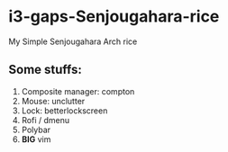 # i3-gaps-Senjougahara-rice
My Simple Senjougahara Arch rice


## Some stuffs:

1. Composite manager:		compton
2. Mouse:					unclutter
3. Lock:					betterlockscreen
4. Rofi / dmenu
5. Polybar
6. **BIG** vim
